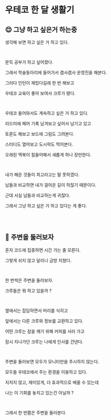 # 우테코 한 달 생활기

## 😌 그냥 하고 싶은거 하는중 

생각해 보면 하고 싶은 거 하고 있다.

<br>

문득 공부가 하고 싶어졌다.

그래서 학술동아리에 들어가서 겸사겸사 운영진을 해본다.

그러다 인턴이 재밌다길래 한 번 해보고

우테코 교육이 좋아 보여서 크루가 됐다.

<br>

우테코 들어와서도 계속하고 싶은 거 하고 있다.

리드미에 페어 기록 남겨보고 싶어서 남기고 있고

토론도 해보고 보드에 그림도 그려본다.

스터디도 열어보고 도시락도 먹어본다.

오래된 맥북이 힘들어해서 새롭게 하나 장만한다.

<br>

내가 해온 것들이 최고라고는 말 못하겠다.

남들과 비교하면 내가 걸어온 길이 하찮기 때문이다.

근데 사실 남들과 비교하는게 귀찮다.

그래서 그냥 하고 싶은 거 하고 있다는 게 좋다.

<br>
<br>

## 🤠 주변을 둘러보자

혼자 코드에 집중하면 시간 가는 줄 모른다.

그렇게 쉬지 않고 달리니 금방 지쳤다.

<br>
   
한 번씩은 주변을 둘러보자.

크루들은 뭐 하고 있을까 ?

<br>

옆에서는 잡담하면서 머리를 식히고

앞에서는 다른 크루와 정보를 교환하고 있다.

어떤 크루는 잠을 깨기 위해 커피를 사러 가고

잠시 지나가던 크루는 나에게 인사를 건넨다.

<br>

주변을 둘러보면 모두가 모니터만을 주시하지 않는다.

모두들 우테코에서 주는 환경을 이용하고 있다.

지치지 않고, 재미있게, 더 효과적으로 배울 수 있는데

나는 이 기회를 놓치고 있는건 아닐까 ?

<br>

그래서 한 번쯤은 주변을 둘러본다.
